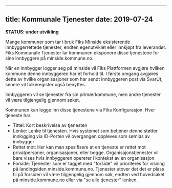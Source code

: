 
---
title: Kommunale Tjenester
date: 2019-07-24
---

**STATUS: under utvikling**

Mange kommuner som tar i bruk Fiks Minside eksisterende innbyggerrettede tjenester, endten egenutviklet eller innkjøpt fra leverandør. Fiks Kommunale Tjenester lar kommunen eksponere disse tjenestene for sine innbyggere på minside.kommune.no. 

Når en innbygger logger seg på minside vil Fiks Plattformen avgjøre hvilken kommune denne innbyggeren har et forhold til. I første omgang avgjøres dette av hvilke organisasjoner som har sendt innbyggeren post via SvarUt, senere vil folkeregister også benyttes. 

Innbyggeren vil se tjenester fra sin primærkommune, men andre tjenester vil være tilgjengelig gjennom søket. 

Kommunen kan legge inn disse tjenestene via Fiks Konfigurasjon. Hver tjeneste har:

* Tittel: Kort beskrivelse av tjenesten
* Lenke: Lenke til tjenesten. Hvis systemet som betjener denne støtter innlogging via ID-Porten vil overgangen oppleves som sømløs av innbygger
* Rettet mot: Her kan man spesifisere at en tjeneste er rettet mot privatpersoner, organisasjoner, eller begge. Organisajonstjenester vil bare vises hvis innbyggeren opererer i kontekst av en organisasjon. 
* Forside: Tjenester som er tagget med "forside" vil prioriteres for visning på landingsiden minside.kommune.no. Tjenester utover det det er plass til på forsiden vil være tilgjengelig gjennom søk, endten ved hovedsøket på minside.kommune.no eller via "se alle tjenester" lenken. 
